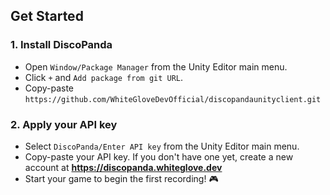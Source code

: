 ## Get Started
### 1. Install DiscoPanda
   - Open `Window/Package Manager` from the Unity Editor main menu.
   - Click `+` and `Add package from git URL`.
   - Copy-paste `https://github.com/WhiteGloveDevOfficial/discopandaunityclient.git`

### 2. Apply your API key
   - Select `DiscoPanda/Enter API key` from the Unity Editor main menu.
   - Copy-paste your API key. If you don't have one yet, create a new account at **https://discopanda.whiteglove.dev**
   - Start your game to begin the first recording! 🎮
